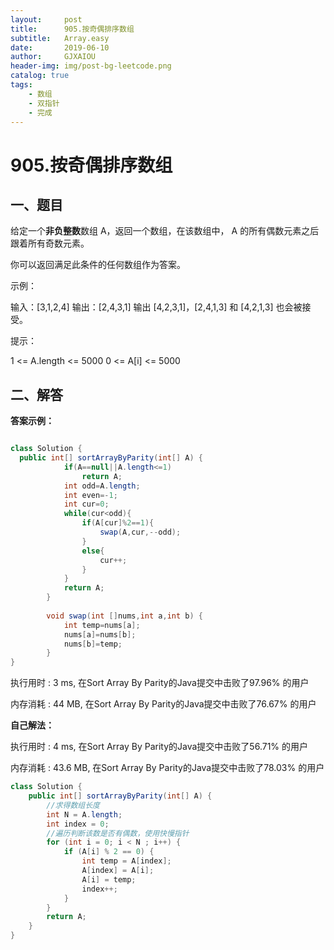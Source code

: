 ```yaml
---
layout:     post
title:      905.按奇偶排序数组
subtitle:   Array.easy
date:       2019-06-10
author:     GJXAIOU
header-img: img/post-bg-leetcode.png
catalog: true
tags:
    - 数组
	- 双指针
	- 完成 
---
```




# 905.按奇偶排序数组

## 一、题目


给定一个**非负整数**数组 A，返回一个数组，在该数组中， A 的所有偶数元素之后跟着所有奇数元素。

你可以返回满足此条件的任何数组作为答案。

 

示例：

输入：[3,1,2,4]
输出：[2,4,3,1]
输出 [4,2,3,1]，[2,4,1,3] 和 [4,2,1,3] 也会被接受。


提示：

1 <= A.length <= 5000
0 <= A[i] <= 5000




## 二、解答



**答案示例：**

```java

class Solution {
  public int[] sortArrayByParity(int[] A) {
	        if(A==null||A.length<=1)
	            return A;
	        int odd=A.length;
	        int even=-1;
	        int cur=0;
	        while(cur<odd){
	            if(A[cur]%2==1){
	                swap(A,cur,--odd);
	            }
	            else{
	                cur++;
	            }
	        }
	        return A;
	    }
	    
	    void swap(int []nums,int a,int b) {
			int temp=nums[a];
			nums[a]=nums[b];
			nums[b]=temp;
		}
}

```

执行用时 : 3 ms, 在Sort Array By Parity的Java提交中击败了97.96% 的用户

内存消耗 : 44 MB, 在Sort Array By Parity的Java提交中击败了76.67% 的用户


**自己解法：**


执行用时 : 4 ms, 在Sort Array By Parity的Java提交中击败了56.71% 的用户

内存消耗 : 43.6 MB, 在Sort Array By Parity的Java提交中击败了78.03% 的用户
```java
class Solution {
    public int[] sortArrayByParity(int[] A) {
        //求得数组长度
        int N = A.length;
        int index = 0;
        //遍历判断该数是否有偶数，使用快慢指针
        for (int i = 0; i < N ; i++) {
            if (A[i] % 2 == 0) {
                int temp = A[index];
                A[index] = A[i];
                A[i] = temp;
                index++;
            }
        }
        return A;
    }
}

```



